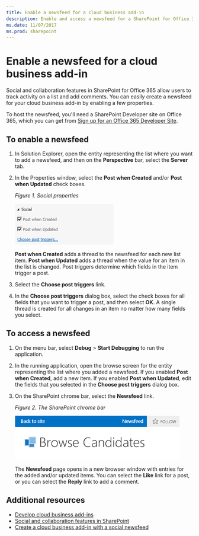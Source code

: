 ```yaml
---
title: Enable a newsfeed for a cloud business add-in
description: Enable and access a newsfeed for a SharePoint for Office 365 cloud business add-in.
ms.date: 11/07/2017
ms.prod: sharepoint
---
```


# Enable a newsfeed for a cloud business add-in

Social and collaboration features in SharePoint for Office 365 allow users to track activity on a list and add comments. You can easily create a newsfeed for your cloud business add-in by enabling a few properties.

To host the newsfeed, you'll need a SharePoint Developer site on Office 365, which you can get from [Sign up for an Office 365 Developer Site](set-up-a-development-environment-for-sharepoint-add-ins-on-office-365.md#sign-up-for-an-office-365-developer-site).

## To enable a newsfeed

1. In Solution Explorer, open the entity representing the list where you want to add a newsfeed, and then on the **Perspective** bar, select the **Server** tab.

2. In the Properties window, select the **Post when Created** and/or **Post when Updated** check boxes.
    
   *Figure 1. Social properties*

   ![Social properties](../images/CBAsocial.PNG)
 
   **Post when Created** adds a thread to the newsfeed for each new list item. **Post when Updated** adds a thread when the value for an item in the list is changed. Post triggers determine which fields in the item trigger a post.

3. Select the **Choose post triggers** link.

4. In the **Choose post triggers** dialog box, select the check boxes for all fields that you want to trigger a post, and then select **OK**. A single thread is created for all changes in an item no matter how many fields you select.

## To access a newsfeed

1. On the menu bar, select **Debug** > **Start Debugging** to run the application.

2. In the running application, open the browse screen for the entity representing the list where you added a newsfeed. If you enabled **Post when Created**, add a new item. If you enabled **Post when Updated**, edit the fields that you selected in the **Choose post triggers** dialog box.

3. On the SharePoint chrome bar, select the **Newsfeed** link.

   *Figure 2. The SharePoint chrome bar*

   ![The SharePoint chrome bar](../images/CBAnewsfeed.PNG)
 
   The **Newsfeed** page opens in a new browser window with entries for the added and/or updated items. You can select the **Like** link for a post, or you can select the **Reply** link to add a comment.

## Additional resources
<a name="bk_addresources"> </a>

-  [Develop cloud business add-ins](develop-cloud-business-add-ins.md)
-  [Social and collaboration features in SharePoint](general-development/social-and-collaboration-features-in-sharepoint.md)
-  [Create a cloud business add-in with a social newsfeed](create-a-cloud-business-add-in-with-a-social-newsfeed.md)
    
